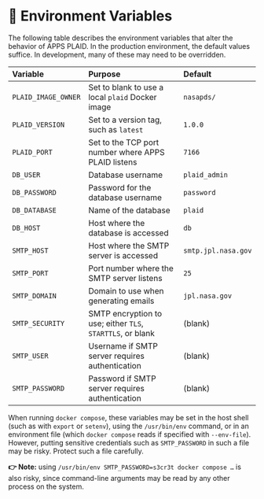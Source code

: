 # 🌱 Environment Variables

The following table describes the environment variables that alter the behavior of APPS PLAID. In the production environment, the default values suffice. In development, many of these may need to be overridden.

| Variable            | Purpose                                                    | Default             |
|:--------------------|:-----------------------------------------------------------|:--------------------|
| `PLAID_IMAGE_OWNER` | Set to blank to use a local `plaid` Docker image           | `nasapds/`          |
| `PLAID_VERSION`     | Set to a version tag, such as `latest`                     | `1.0.0`             |
| `PLAID_PORT`        | Set to the TCP port number where APPS PLAID listens        | `7166`              |
| `DB_USER`           | Database username                                          | `plaid_admin`       |
| `DB_PASSWORD`       | Password for the database username                         | `password`          |
| `DB_DATABASE`       | Name of the database                                       | `plaid`             |
| `DB_HOST`           | Host where the database is accessed                        | `db`                |
| `SMTP_HOST`         | Host where the SMTP server is accessed                     | `smtp.jpl.nasa.gov` |
| `SMTP_PORT`         | Port number where the SMTP server listens                  | `25`                |
| `SMTP_DOMAIN`       | Domain to use when generating emails                       | `jpl.nasa.gov`      |
| `SMTP_SECURITY`     | SMTP encryption to use; either `TLS`, `STARTTLS`, or blank | (blank)             |
| `SMTP_USER`         | Username if SMTP server requires authentication            | (blank)             |
| `SMTP_PASSWORD`     | Password if SMTP server requires authentication            | (blank)             |

When running `docker compose`, these variables may be set in the host shell (such as with `export` or `setenv`), using the `/usr/bin/env` command, or in an environment file (which `docker compose` reads if specified with `--env-file`). However, putting sensitive credentials such as `SMTP_PASSWORD` in such a file may be risky. Protect such a file carefully.

**👉 Note:** using `/usr/bin/env SMTP_PASSWORD=s3cr3t docker compose …` is also risky, since command-line arguments may be read by any other process on the system.

